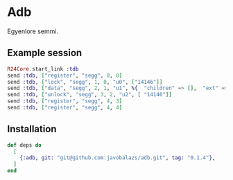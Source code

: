 # Adb

Egyenlore semmi.

## Example session

```elixir
R24Core.start_link :tdb
send :tdb, ["register", "segg", 0, 0]
send :tdb, ["lock", "segg", 1, 0, "u0", ["14146"]]
send :tdb, ["data", "segg", 2, 1, "u1", %{  "children" => [],  "ext" => %{"parent_id" => "10006"},  "id" => "14146",    "visible" => 0}]
send :tdb, ["unlock", "segg", 3, 2, "u2", [ "14146"]]
send :tdb, ["register", "segg", 4, 3]
send :tdb, ["register", "segg", 4, 4]
```

## Installation

```elixir
def deps do
  [
    {:adb, git: "git@github.com:javobalazs/adb.git", tag: "0.1.4"},
  ]
end
```
